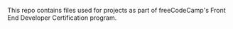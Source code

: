 This repo contains files used for projects as part of freeCodeCamp's Front End
Developer Certification program.
